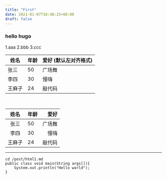 ```yaml
---
title: "First"
date: 2021-01-07T16:48:25+08:00
draft: false
---
```


### hello hugo

1.aaa
2.bbb
3.ccc

姓名|年龄|爱好 (默认左对齐格式)
-|-|-|
张三|50|广场舞
李四|30|慢嗨
王麻子|24|敲代码

&nbsp;

姓名|年龄|爱好
:----:|:------|-----:|
张三|50|广场舞
李四|30|慢嗨
王麻子|24|敲代码
---
``````
cd /post/html1.md
public class void main(String args[]){
    System.out.println("Hello world");
}

``````